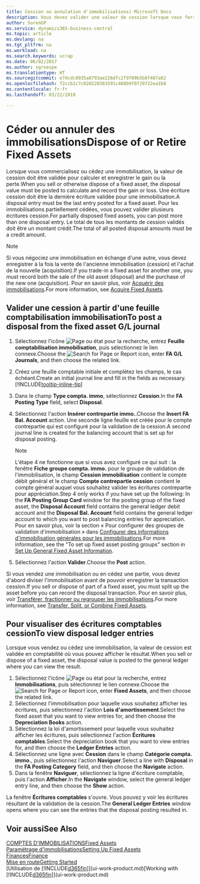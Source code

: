 ```yaml
---
title: Cession ou annulation d'immobilisations| Microsoft Docs
description: Vous devez valider une valeur de cession lorsque vous ferraillez, vendez, ou annulez une immobilisation.
author: SorenGP
ms.service: dynamics365-business-central
ms.topic: article
ms.devlang: na
ms.tgt_pltfrm: na
ms.workload: na
ms.search.keywords: scrap
ms.date: 06/02/2017
ms.author: sgroespe
ms.translationtype: HT
ms.sourcegitcommit: e7dcdc0935a8793ae226dfc2f9709b5b8f487a62
ms.openlocfilehash: f2ccb2c7c020220383591c468b9f0729722ea1b8
ms.contentlocale: fr-fr
ms.lasthandoff: 03/22/2018

---
```

# <a name="dispose-of-or-retire-fixed-assets"></a><span data-ttu-id="2cf01-103">Céder ou annuler des immobilisations</span><span class="sxs-lookup"><span data-stu-id="2cf01-103">Dispose of or Retire Fixed Assets</span></span>
<span data-ttu-id="2cf01-104">Lorsque vous commercialisez ou cédez une immobilisation, la valeur de cession doit être validée pour calculer et enregistrer le gain ou la perte.</span><span class="sxs-lookup"><span data-stu-id="2cf01-104">When you sell or otherwise dispose of a fixed asset, the disposal value must be posted to calculate and record the gain or loss.</span></span> <span data-ttu-id="2cf01-105">Une écriture cession doit être la dernière écriture validée pour une immobilisation.</span><span class="sxs-lookup"><span data-stu-id="2cf01-105">A disposal entry must be the last entry posted for a fixed asset.</span></span> <span data-ttu-id="2cf01-106">Pour les immobilisations partiellement cédées, vous pouvez valider plusieurs écritures cession.</span><span class="sxs-lookup"><span data-stu-id="2cf01-106">For partially disposed fixed assets, you can post more than one disposal entry.</span></span> <span data-ttu-id="2cf01-107">Le total de tous les montants de cession validés doit être un montant crédit.</span><span class="sxs-lookup"><span data-stu-id="2cf01-107">The total of all posted disposal amounts must be a credit amount.</span></span>  

> [!NOTE]  
>   <span data-ttu-id="2cf01-108">Si vous négociez une immobilisation en échange d'une autre, vous devez enregistrer à la fois la vente de l'ancienne immobilisation (cession) et l'achat de la nouvelle (acquisition).</span><span class="sxs-lookup"><span data-stu-id="2cf01-108">If you trade-in a fixed asset for another one, you must record both the sale of the old asset (disposal) and the purchase of the new one (acquisition).</span></span> <span data-ttu-id="2cf01-109">Pour en savoir plus, voir [Acquérir des immobilisations](fa-how-acquire.md).</span><span class="sxs-lookup"><span data-stu-id="2cf01-109">For more information, see [Acquire Fixed Assets](fa-how-acquire.md).</span></span>  

## <a name="to-post-a-disposal-from-the-fixed-asset-gl-journal"></a><span data-ttu-id="2cf01-110">Valider une cession à partir d'une feuille comptabilisation immobilisation</span><span class="sxs-lookup"><span data-stu-id="2cf01-110">To post a disposal from the fixed asset G/L journal</span></span>
1. <span data-ttu-id="2cf01-111">Sélectionnez l'icône ![Page ou état pour la recherche](media/ui-search/search_small.png "icône Page ou état pour la recherche"), entrez **Feuille comptabilisation immobilisation**, puis sélectionnez le lien connexe.</span><span class="sxs-lookup"><span data-stu-id="2cf01-111">Choose the ![Search for Page or Report](media/ui-search/search_small.png "Search for Page or Report icon") icon, enter **FA G/L Journals**, and then choose the related link.</span></span>  
2. <span data-ttu-id="2cf01-112">Créez une feuille comptable initiale et complétez les champs, le cas échéant.</span><span class="sxs-lookup"><span data-stu-id="2cf01-112">Create an initial journal line and fill in the fields as necessary.</span></span> [!INCLUDE[tooltip-inline-tip](includes/tooltip-inline-tip_md.md)]  
3. <span data-ttu-id="2cf01-113">Dans le champ **Type compta. immo**, sélectionnez **Cession**.</span><span class="sxs-lookup"><span data-stu-id="2cf01-113">In the **FA Posting Type** field, select **Disposal**.</span></span>  
4. <span data-ttu-id="2cf01-114">Sélectionnez l'action **Insérer contrepartie immo.**.</span><span class="sxs-lookup"><span data-stu-id="2cf01-114">Choose the **Insert FA Bal. Account** action.</span></span> <span data-ttu-id="2cf01-115">Une seconde ligne feuille est créée pour le compte contrepartie qui est configuré pour la validation de la cession.</span><span class="sxs-lookup"><span data-stu-id="2cf01-115">A second journal line is created for the balancing account that is set up for disposal posting.</span></span>  

    > [!NOTE]  
    >   <span data-ttu-id="2cf01-116">L'étape 4 ne fonctionne que si vous avez configuré ce qui suit : la fenêtre **Fiche groupe compta. immo.** pour le groupe de validation de l'immobilisation, le champ **Cession immobilisation** contient le compte débit général et le champ **Compte contrepartie cession** contient le compte général auquel vous souhaitez valider les écritures contrepartie pour appréciation.</span><span class="sxs-lookup"><span data-stu-id="2cf01-116">Step 4 only works if you have set up the following: In the **FA Posting Group Card** window for the posting group of the fixed asset, the **Disposal Account** field contains the general ledger debit account and the **Disposal Bal. Account** field contains the general ledger account to which you want to post balancing entries for appreciation.</span></span> <span data-ttu-id="2cf01-117">Pour en savoir plus, voir la section « Pour configurer des groupes de validation d'immobilisation » dans [Configurer des informations d'immobilisation générales pour les immobilisations](fa-how-setup-general.md).</span><span class="sxs-lookup"><span data-stu-id="2cf01-117">For more information, see the "To set up fixed asset posting groups" section in [Set Up General Fixed Asset Information](fa-how-setup-general.md).</span></span>  
5. <span data-ttu-id="2cf01-118">Sélectionnez l'action **Valider**.</span><span class="sxs-lookup"><span data-stu-id="2cf01-118">Choose the **Post** action.</span></span>  

<span data-ttu-id="2cf01-119">Si vous vendez une immobilisation ou en cédez une partie, vous devez d'abord diviser l'immobilisation avant de pouvoir enregistrer la transaction cession.</span><span class="sxs-lookup"><span data-stu-id="2cf01-119">If you sell or dispose of part of a fixed asset, you must split up the asset before you can record the disposal transaction.</span></span> <span data-ttu-id="2cf01-120">Pour en savoir plus, voir [Transférer, fractionner ou regrouper les immobilisations](fa-how-trans-split-combine.md).</span><span class="sxs-lookup"><span data-stu-id="2cf01-120">For more information, see [Transfer, Split, or Combine Fixed Assets](fa-how-trans-split-combine.md).</span></span>  

## <a name="to-view-disposal-ledger-entries"></a><span data-ttu-id="2cf01-121">Pour visualiser des écritures comptables cession</span><span class="sxs-lookup"><span data-stu-id="2cf01-121">To view disposal ledger entries</span></span>
<span data-ttu-id="2cf01-122">Lorsque vous vendez ou cédez une immobilisation, la valeur de cession est validée en comptabilité où vous pouvez afficher le résultat.</span><span class="sxs-lookup"><span data-stu-id="2cf01-122">When you sell or dispose of a fixed asset, the disposal value is posted to the general ledger where you can view the result.</span></span>  

1. <span data-ttu-id="2cf01-123">Sélectionnez l'icône ![Page ou état pour la recherche](media/ui-search/search_small.png "icône Page ou état pour la recherche"), entrez **Immobilisations**, puis sélectionnez le lien connexe.</span><span class="sxs-lookup"><span data-stu-id="2cf01-123">Choose the ![Search for Page or Report](media/ui-search/search_small.png "Search for Page or Report icon") icon, enter **Fixed Assets**, and then choose the related link.</span></span>  
2. <span data-ttu-id="2cf01-124">Sélectionnez l'immobilisation pour laquelle vous souhaitez afficher les écritures, puis sélectionnez l'action **Lois d'amortissement**.</span><span class="sxs-lookup"><span data-stu-id="2cf01-124">Select the fixed asset that you want to view entries for, and then choose the **Depreciation Books** action.</span></span>  
3. <span data-ttu-id="2cf01-125">Sélectionnez la loi d'amortissement pour laquelle vous souhaitez afficher les écritures, puis sélectionnez l'action **Écritures comptables**.</span><span class="sxs-lookup"><span data-stu-id="2cf01-125">Select the depreciation book that you want to view entries for, and then choose the **Ledger Entries** action.</span></span>  
4. <span data-ttu-id="2cf01-126">Sélectionnez une ligne avec **Cession** dans le champ **Catégorie compta. immo.**, puis sélectionnez l'action **Naviguer**.</span><span class="sxs-lookup"><span data-stu-id="2cf01-126">Select a line with **Disposal** in the **FA Posting Category** field, and then choose the **Navigate** action.</span></span>  
5. <span data-ttu-id="2cf01-127">Dans la fenêtre **Naviguer**, sélectionnez la ligne d'écriture comptable, puis l'action **Afficher**.</span><span class="sxs-lookup"><span data-stu-id="2cf01-127">In the **Navigate** window, select the general ledger entry line, and then choose the **Show** action.</span></span>  

<span data-ttu-id="2cf01-128">La fenêtre **Écritures comptables** s'ouvre. Vous pouvez y voir les écritures résultant de la validation de la cession.</span><span class="sxs-lookup"><span data-stu-id="2cf01-128">The **General Ledger Entries** window opens where you can see the entries that the disposal posting resulted in.</span></span>  

## <a name="see-also"></a><span data-ttu-id="2cf01-129">Voir aussi</span><span class="sxs-lookup"><span data-stu-id="2cf01-129">See Also</span></span>
[<span data-ttu-id="2cf01-130">COMPTES D'IMMOBILISATIONS</span><span class="sxs-lookup"><span data-stu-id="2cf01-130">Fixed Assets</span></span>](fa-manage.md)  
[<span data-ttu-id="2cf01-131">Paramétrage d'immobilisations</span><span class="sxs-lookup"><span data-stu-id="2cf01-131">Setting Up Fixed Assets</span></span>](fa-setup.md)  
[<span data-ttu-id="2cf01-132">Finances</span><span class="sxs-lookup"><span data-stu-id="2cf01-132">Finance</span></span>](finance.md)  
[<span data-ttu-id="2cf01-133">Mise en route</span><span class="sxs-lookup"><span data-stu-id="2cf01-133">Getting Started</span></span>](product-get-started.md)  
<span data-ttu-id="2cf01-134">[Utilisation de [!INCLUDE[d365fin](includes/d365fin_md.md)]](ui-work-product.md)</span><span class="sxs-lookup"><span data-stu-id="2cf01-134">[Working with [!INCLUDE[d365fin](includes/d365fin_md.md)]](ui-work-product.md)</span></span>

